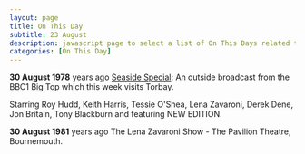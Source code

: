 ```yaml
---
layout: page
title: On This Day
subtitle: 23 August
description: javascript page to select a list of On This Days related to Lena Zavaroni.
categories: [On This Day]
---
```


**30 August 1978**
<span id="age1"></span> years ago [Seaside Special](/bbc%20television/1975/08/30/seaside-special.html): An outside broadcast from the BBC1 Big Top which this week visits Torbay.

Starring Roy Hudd, Keith Harris, Tessie O'Shea, Lena Zavaroni, Derek Dene, Jon Britain, Tony Blackburn and featuring NEW EDITION.

**30 August 1981**
<span id="age2"></span> years ago The Lena Zavaroni Show - The Pavilion Theatre, Bournemouth.

<!-- Script for calculating number of years ago -->
<script>
var dob = '19750830';
var year = Number(dob.substr(0, 4));
var month = Number(dob.substr(4, 2)) - 1;
var day = Number(dob.substr(6, 2));
var today = new Date();
var age1 = today.getFullYear() - year;
if (today.getMonth() < month || (today.getMonth() == month && today.getDate() < day)) {
age1--;
}
document.getElementById("age1").innerHTML=age1;

var dob = '19810830';
var year = Number(dob.substr(0, 4));
var month = Number(dob.substr(4, 2)) - 1;
var day = Number(dob.substr(6, 2));
var today = new Date();
var age2 = today.getFullYear() - year;
if (today.getMonth() < month || (today.getMonth() == month && today.getDate() < day)) {
age2--;
}
document.getElementById("age2").innerHTML=age2;
</script>
